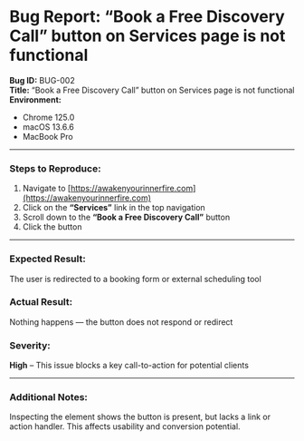 # Bug Report: “Book a Free Discovery Call” button on Services page is not functional

**Bug ID:** BUG-002  
**Title:** “Book a Free Discovery Call” button on Services page is not functional  
**Environment:**  
- Chrome 125.0  
- macOS 13.6.6  
- MacBook Pro

---

### Steps to Reproduce:
1. Navigate to [https://awakenyourinnerfire.com](https://awakenyourinnerfire.com)
2. Click on the **“Services”** link in the top navigation
3. Scroll down to the **“Book a Free Discovery Call”** button
4. Click the button

---

### Expected Result:
The user is redirected to a booking form or external scheduling tool

### Actual Result:
Nothing happens — the button does not respond or redirect

### Severity:
**High** – This issue blocks a key call-to-action for potential clients

---

### Additional Notes:
Inspecting the element shows the button is present, but lacks a link or action handler. This affects usability and conversion potential.
